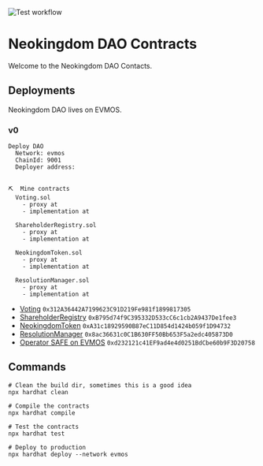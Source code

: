 ![Test workflow](https://github.com/NeokingdomDAO/contracts/actions/workflows/node.yml/badge.svg)

# Neokingdom DAO Contracts

Welcome to the Neokingdom DAO Contacts.

## Deployments

Neokingdom DAO lives on EVMOS.

### v0

```
Deploy DAO
  Network: evmos
  ChainId: 9001
  Deployer address:


⛏️  Mine contracts
  Voting.sol
    - proxy at
    - implementation at

  ShareholderRegistry.sol
    - proxy at
    - implementation at

  NeokingdomToken.sol
    - proxy at
    - implementation at

  ResolutionManager.sol
    - proxy at
    - implementation at
```

- [Voting](https://escan.live/address/0x312A36442A7199623C91D219Fe981f1899817305) `0x312A36442A7199623C91D219Fe981f1899817305`
- [ShareholderRegistry](https://escan.live/address/0xB795d74f9C395332D533cC6c1cb2A9437De1fee3) `0xB795d74f9C395332D533cC6c1cb2A9437De1fee3`
- [NeokingdomToken](https://escan.live/address/0xA31c18929590B87eC11D854d1424b059f1D94732) `0xA31c18929590B87eC11D854d1424b059f1D94732`
- [ResolutionManager](https://escan.live/address/0x8ac36631c0C1B630FF50Bb653F5a2edc405873D0) `0x8ac36631c0C1B630FF50Bb653F5a2edc405873D0`
- [Operator SAFE on EVMOS](https://safe.evmos.org/evmos:0xd232121c41EF9ad4e4d0251BdCbe60b9F3D20758) `0xd232121c41EF9ad4e4d0251BdCbe60b9F3D20758`

## Commands

```
# Clean the build dir, sometimes this is a good idea
npx hardhat clean

# Compile the contracts
npx hardhat compile

# Test the contracts
npx hardhat test

# Deploy to production
npx hardhat deploy --network evmos
```
